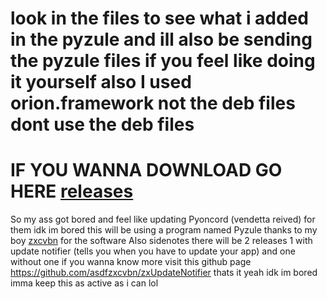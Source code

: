 # look in the files to see what i added in the pyzule and ill also be sending the pyzule files if you feel like doing it yourself also I used orion.framework not the deb files dont use the deb files
# IF YOU WANNA DOWNLOAD GO HERE [releases](https://github.com/daisuke1227/BunnyUpdates/releases)
So my ass got bored and feel like updating Pyoncord (vendetta reived) for them idk im bored this will be using a program named Pyzule thanks to my boy [zxcvbn](https://github.com/asdfzxcvbn) for the software
Also sidenotes there will be 2 releases 1 with update notifier (tells you when you have to update your app) and one without one if you wanna know more visit this github page https://github.com/asdfzxcvbn/zxUpdateNotifier thats it yeah idk im bored imma keep this as active as i can lol 
